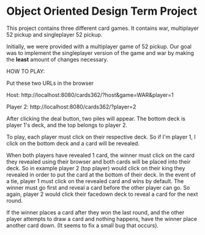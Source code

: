 # Object Oriented Design Term Project

This project contains three different card games. It contains war, multiplayer 52 pickup and singleplayer 52 pickup. 

Initially, we were provided with a multiplayer game of 52 pickup. Our goal was to implement the singleplayer version of the game and war by making the **least** amount of changes necessary. 


HOW TO PLAY:

Put these two URLs in the browser
  
Host:
http://localhost:8080/cards362/?host&game=WAR&player=1
 
Player 2:
http://localhost:8080/cards362/?player=2
  
After clicking the deal button, two piles will appear. The bottom deck is player 1's deck, and the top belongs to player 2.
  
To play, each player must click on their respective deck. So if I'm player 1, I click on the
 bottom deck and a card will be revealed. 
 
When both players have revealed 1 card, the winner must click on the card they revealed using their browser and both cards will be placed into their deck. So in example player 2 (top player) would click on their king they revealed in order to put the card at the bottom of their deck. In the event of a tie, player 1 must click on the revealed card and wins by default. The winner must go first and reveal a card before the other player can go. So again, player 2 would click their facedown deck to reveal a card for the next round.

If the winner places a card after they won the last round, and the other player attempts to draw a card and nothing happens, have the winner place another card down. (It seems to fix a small bug that occurs).
 
